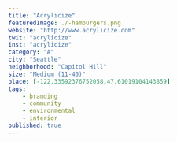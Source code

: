 ```yaml
---
title: "Acrylicize"
featuredImage: ./-hamburgers.png
website: "http://www.acrylicize.com"
twit: "acrylicize"
inst: "acrylicize"
category: "A"
city: "Seattle"
neighborhood: "Capitol Hill"
size: "Medium (11-40)"
place: [-122.33592376752058,47.61019104143859]
tags:
    - branding
    - community
    - environmental
    - interior
published: true
---
```




